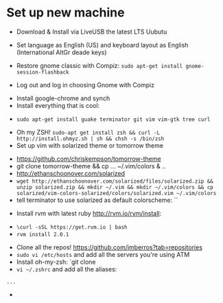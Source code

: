 Set up new machine
========

* Download & Install via LiveUSB the latest LTS Uubutu
 - Set language as English (US) and keyboard layout as English (International AltGr deade keys)
* Restore gnome classic with Compiz: `sudo apt-get install gnome-session-flashback`
 - Log out and log in choosing Gnome with Compiz
* Install google-chrome and synch
* Install everything that is cool:
 - `sudo apt-get install guake terminator git vim vim-gtk tree curl`
* Oh my ZSH! `sudo-apt get install zsh && curl -L http://install.ohmyz.sh | sh && chsh -s /bin/zsh`
* Set up vim with solarized theme or tomorrow theme
 - https://github.com/chriskempson/tomorrow-theme
 - git clone tomorrow-theme && cp ... ~/.vim/colors & ..
 - http://ethanschoonover.com/solarized
 - `wget http://ethanschoonover.com/solarized/files/solarized.zip && unzip solarized.zip && mkdir ~/.vim && mkdir ~/.vim/colors && cp solarized/vim-colors-solarized/colors/solarized.vim ~/.vim/colors`
 - tell terminator to use solarized as default colorscheme: ``
* Install rvm with latest ruby http://rvm.io/rvm/install:
 - `\curl -sSL https://get.rvm.io | bash`
 - `rvm install 2.0.1`
* Clone all the repos! https://github.com/jmberros?tab=repositories
* `sudo vi /etc/hosts` and add all the servers you're using ATM
* Install oh-my-zsh: `git clone 
* `vi ~/.zshrc` and add all the aliases:
```
...
```
* 
